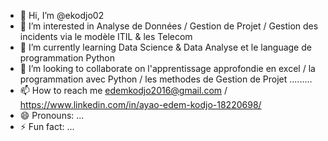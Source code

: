 - 👋 Hi, I’m @ekodjo02
- 👀 I’m interested in Analyse de Données / Gestion de Projet / Gestion des incidents via le modèle ITIL & les Telecom
- 🌱 I’m currently learning Data Science & Data Analyse et le language de programmation Python
- 💞️ I’m looking to collaborate on l'apprentissage approfondie en excel / la programmation avec Python / les methodes de Gestion de Projet .........
- 📫 How to reach me edemkodjo2016@gmail.com / https://www.linkedin.com/in/ayao-edem-kodjo-18220698/
- 😄 Pronouns: ...
- ⚡ Fun fact: ...

<!---
ekodjo02/ekodjo02 is a ✨ special ✨ repository because its `README.md` (this file) appears on your GitHub profile.
You can click the Preview link to take a look at your changes.
--->
